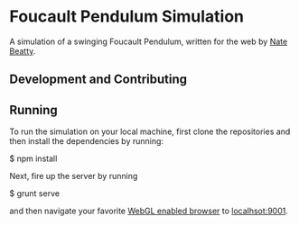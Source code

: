 Foucault Pendulum Simulation
===

A simulation of a swinging Foucault Pendulum, written for the web by [Nate Beatty](http://natebeatty.com).

Development and Contributing
---

Running
---

To run the simulation on your local machine, first clone the repositories and then install the dependencies by running:

  $ npm install

Next, fire up the server by running

  $ grunt serve

and then navigate your favorite [WebGL enabled browser](http://get.webgl.org) to [localhsot:9001](http://localhost:9001).

